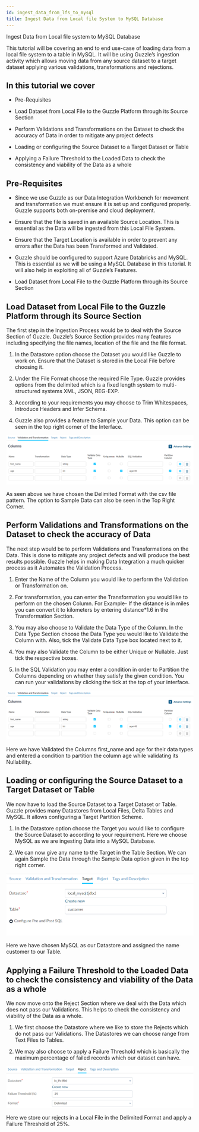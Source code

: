 ```yaml
---
id: ingest_data_from_lfs_to_mysql
title: Ingest Data from Local file System to MySQL Database
---
```


Ingest Data from Local file system to MySQL Database

This tutorial will be covering an end to end use-case of loading data from a local file system to a table in MySQL. It will be using Guzzle’s ingestion activity which allows moving data from any source dataset to a target dataset applying various validations, transformations and rejections.

## In this tutorial we cover

* Pre-Requisites

* Load Dataset from Local File to the Guzzle Platform through its Source Section

* Perform Validations and Transformations on the Dataset to check the accuracy of Data in order to mitigate any project defects

* Loading or configuring the Source Dataset to a Target Dataset or Table

* Applying a Failure Threshold to the Loaded Data to check the consistency and viability of the Data as a whole

## Pre-Requisites

* Since we use Guzzle as our Data Integration Workbench for movement and transformation we must ensure it is set up and configured properly. Guzzle supports both on-premise and cloud deployment.

* Ensure that the file is saved in an available Source Location. This is essential as the Data will be ingested from this Local File System.

* Ensure that the Target Location is available in order to prevent any errors after the Data has been Transformed and Validated.

* Guzzle should be configured to support Azure Databricks and MySQL. This is essential as we will be using a MySQL Database in this tutorial. It will also help in exploiting all of Guzzle’s Features.

* Load Dataset from Local File to the Guzzle Platform through its Source Section

## Load Dataset from Local File to the Guzzle Platform through its Source Section

The first step in the Ingestion Process would be to deal with the Source Section of Guzzle. Guzzle’s Source Section provides many features including specifying the file names, location of the file and the file format.

1. In the Datastore option choose the Dataset you would like Guzzle to work on. Ensure that the Dataset is stored in the Local File before choosing it.

2. Under the File Format choose the required File Type. Guzzle provides options from the delimited which is a fixed length system to multi-structured systems XML, JSON, REG-EXP.

3. According to your requirements you may choose to Trim Whitespaces, Introduce Headers and Infer Schema.

4. Guzzle also provides a feature to Sample your Data. This option can be seen in the top right corner of the Interface.

![image alt text](/img/docs/tutorials/ingest_data_from_lfs_to_mysql_1.png)

As seen above we have chosen the Delimited Format with the csv file pattern. The option to Sample Data can also be seen in the Top Right Corner.

## Perform Validations and Transformations on the Dataset to check the accuracy of Data 

The next step would be to perform Validations and Transformations on the Data. This is done to mitigate any project defects and will produce the best results possible. Guzzle helps in making Data Integration a much quicker process as it Automates the Validation Process.

1. Enter the Name of the Column you would like to perform the Validation or Transformation on.

2. For transformation, you can enter the Transformation you would like to perform on the chosen Column. For Example- If the distance is in miles you can convert it to kilometers by entering distance*1.6 in the Transformation Section.

3. You may also choose to Validate the Data Type of the Column. In the Data Type Section choose the Data Type you would like to Validate the Column with. Also, tick the Validate Data Type box located next to it.

4. You may also Validate the Column to be either Unique or Nullable. Just tick the respective boxes.

5. In the SQL Validation you may enter a condition in order to Partition the Columns depending on whether they satisfy the given condition. You can run your validations by clicking the tick at the top of your interface.

![image alt text](/img/docs/tutorials/ingest_data_from_lfs_to_mysql_1.png)

Here we have Validated the Columns first_name and age for their data types and entered a condition to partition the column age while validating its Nullability.

## Loading or configuring the Source Dataset to a Target Dataset or Table

We now have to load the Source Dataset to a Target Dataset or Table. Guzzle provides many Datastores from Local Files, Delta Tables and MySQL. It allows configuring a Target Partition Scheme.

1. In the Datastore option choose the Target you would like to configure the Source Dataset to according to your requirement. Here we choose MySQL as we are ingesting Data into a MySQL Database.

2. We can now give any name to the Target in the Table Section. We can again Sample the Data through the Sample Data option given in the top right corner.

![image alt text](/img/docs/tutorials/ingest_data_from_lfs_to_mysql_2.png)

Here we have chosen MySQL as our Datastore and assigned the name customer to our Table.

## Applying a Failure Threshold to the Loaded Data to check the consistency and viability of the Data as a whole

We now move onto the Reject Section where we deal with the Data which does not pass our Validations. This helps to check the consistency and viability of the Data as a whole.

1. We first choose the Datastore where we like to store the Rejects which do not pass our Validations. The Datastores we can choose range from Text Files to Tables.

2. We may also choose to apply a Failure Threshold which is basically the maximum percentage of failed records which our dataset can have.

	

![image alt text](/img/docs/tutorials/ingest_data_from_lfs_to_mysql_3.png)

Here we store our rejects in a Local File in the Delimited Format and apply a Failure Threshold of 25%.